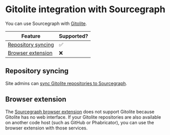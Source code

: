 # Gitolite integration with Sourcegraph

You can use Sourcegraph with [Gitolite](http://gitolite.com/).

Feature | Supported?
------- | ----------
[Repository syncing](../admin/external_service/gitolite.md#repository-syncing) | ✅
[Browser extension](#browser-extension) | ❌

## Repository syncing

Site admins can [sync Gitolite repositories to Sourcegraph](../admin/external_service/gitolite.md#repository-syncing).

## Browser extension

The [Sourcegraph browser extension](browser_extension.md) does not support Gitolite because Gitolite has no web interface. If your Gitolite repositories are also available on another code host (such as GitHub or Phabricator), you can use the browser extension with those services.
